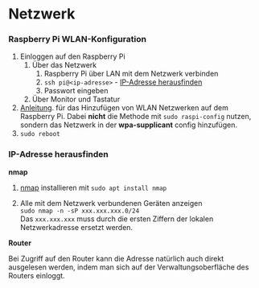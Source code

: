 # Netzwerk #

### Raspberry Pi WLAN-Konfiguration ###

1. Einloggen auf den Raspberry Pi
   1. Über das Netzwerk
      1. Raspberry Pi über LAN mit dem Netzwerk verbinden
      1. `ssh pi@<ip-adresse>` - [IP-Adresse herausfinden](#ip-addresse-herausfinden)
      1. Passwort eingeben
   1. Über Monitor und Tastatur
1. [Anleitung](https://www.raspberrypi.org/documentation/configuration/wireless/wireless-cli.md). für das 
Hinzufügen von WLAN Netzwerken auf dem Raspberry Pi. Dabei **nicht** die Methode mit `sudo raspi-config` nutzen, 
sondern das Netzwerk in der **wpa-supplicant** config hinzufügen.
1. `sudo reboot`

### IP-Adresse herausfinden ###

**nmap**

1. [nmap](https://nmap.org/ "nmap.org") installieren mit
`sudo apt install nmap`

2. Alle mit dem Netzwerk verbundenen Geräten anzeigen </br>
`sudo nmap -n -sP xxx.xxx.xxx.0/24`</br>
Das `xxx.xxx.xxx` muss durch die ersten Ziffern der lokalen Netzwerkadresse ersetzt werden.

**Router**

Bei Zugriff auf den Router kann die Adresse natürlich auch direkt ausgelesen werden, indem man sich auf der Verwaltungsoberfläche des Routers einloggt.
